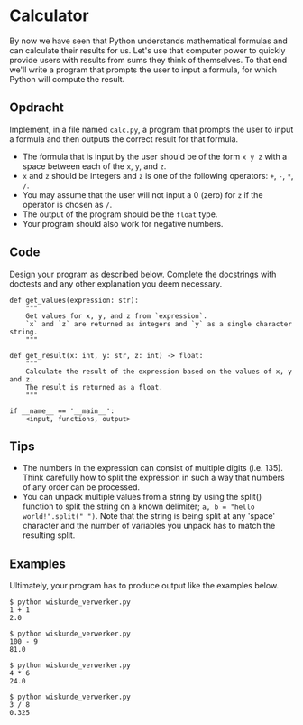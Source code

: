 # Calculator

By now we have seen that Python understands mathematical formulas and can calculate their results for us. Let's use that computer power to quickly provide users with results from sums they think of themselves.
To that end we'll write a program that prompts the user to input a formula, for which Python will compute the result.

## Opdracht

Implement, in a file named `calc.py`, a program that prompts the user to input a formula and then outputs the correct result for that formula.

* The formula that is input by the user should be of the form `x y z` with a space between each of the `x`, `y`, and `z`.
* `x` and `z` should be integers and `z` is one of the following operators: `+`, `-`, `*`, `/`.
* You may assume that the user will not input a 0 (zero) for `z` if the operator is chosen as `/`.
* The output of the program should be the `float` type.
* Your program should also work for negative numbers.

## Code

Design your program as described below. Complete the docstrings with doctests and any other explanation you deem necessary.

    def get_values(expression: str):
        """
        Get values for x, y, and z from `expression`. 
        `x` and `z` are returned as integers and `y` as a single character string.
        """

    def get_result(x: int, y: str, z: int) -> float:
        """
        Calculate the result of the expression based on the values of x, y and z.
        The result is returned as a float.
        """

    if __name__ == '__main__':
        <input, functions, output>

## Tips

* The numbers in the expression can consist of multiple digits (i.e. 135). Think carefully how to split the expression in such a way that numbers of any order can be processed.
* You can unpack multiple values from a string by using the split() function to split the string on a known delimiter; `a, b = "hello world!".split(" ")`. Note that the string is being split at any 'space' character and the number of variables you unpack has to match the resulting split.

## Examples

Ultimately, your program has to produce output like the examples below.

    $ python wiskunde_verwerker.py
    1 + 1
    2.0

    $ python wiskunde_verwerker.py
    100 - 9
    81.0

    $ python wiskunde_verwerker.py
    4 * 6
    24.0

    $ python wiskunde_verwerker.py
    3 / 8
    0.325
